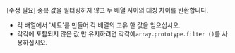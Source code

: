 [수정 필요]
중복 값을 필터링하지 않고 두 배열 사이의 대칭 차이를 반환합니다.

- 각 배열에서 '세트'를 만들어 각 배열의 고유 한 값을 얻으십시오.
- 각각에 포함되지 않은 값 만 유지하려면 각각에`array.prototype.filter ()`를 사용하십시오.